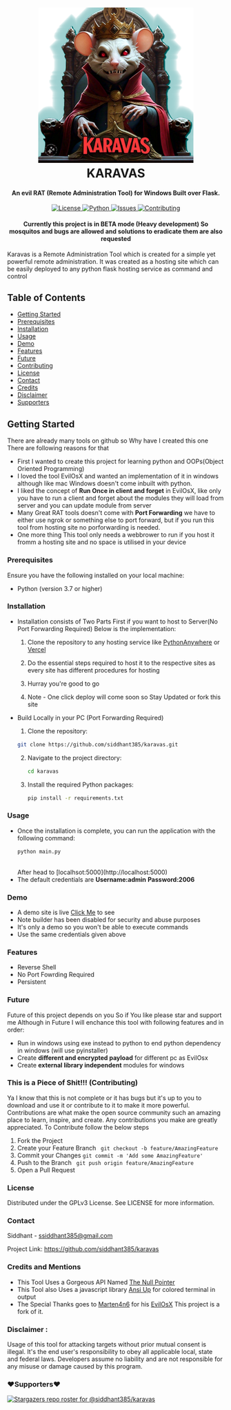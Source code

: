 <h1 align="center">
  <br>
  <a href="https://github.com/siddhant385/karavas"><img src="/data/images/logo.png?raw=true" alt="Logo" height="360" width="360"></a>
  <br>
  KARAVAS
  <br>
</h1>

<h4 align="center">An evil RAT (Remote Administration Tool) for Windows Built over Flask.</h4>

<p align="center">
  <a href="https://github.com/siddhant385/karavas/blob/main/LICENSE">
      <img src="https://img.shields.io/badge/license-GPLv3-blue.svg?style=flat-square" alt="License">
  </a>
  <a href="https://github.com/siddhant385/karavas/blob/main/LICENSE">
      <img src="https://img.shields.io/badge/python-3.10,%203.11-blue.svg?style=flat-square" alt="Python">
  </a>
  <a href="https://github.com/siddhant385/karavas/issues">
    <img src="https://img.shields.io/github/issues/siddhant385/karavas.svg?style=flat-square" alt="Issues">
  </a>
  <a href="https://github.com/siddhant385/karavas/blob/main/CONTRIBUTING.md">
      <img src="https://img.shields.io/badge/contributions-welcome-brightgreen.svg?style=flat-square" alt="Contributing">
  </a>
</p>
<h4 align="center"><strong>Currently this project is in BETA mode (Heavy development) So mosquitos and bugs are allowed and solutions to eradicate them are also requested</strong></h4>
Karavas is a Remote Administration Tool which is created for a simple yet powerful remote administration.
It was created as a hosting site which can be easily deployed to any python flask hosting service as command and control


## Table of Contents
- [Getting Started](#getting-started)
- [Prerequisites](#prerequisites)
- [Installation](#installation)
- [Usage](#usage)
- [Demo](#demo)
- [Features](#features)
- [Future](#future)
- [Contributing](#this-is-a-piece-of-shit-contributing)
- [License](#license)
- [Contact](#contact)
- [Credits](#credits)
- [Disclaimer](#disclaimer-)
- [Supporters](#️supporters️)
## Getting Started
There are already many tools on github so Why have I created this one There are following reasons for that

- First I wanted to create this project for learning python and OOPs(Object Oriented Programming)
- I loved the tool EvilOsX and wanted an implementation of it in windows although like mac Windows doesn't come inbuilt with python.
- I liked the concept of **Run Once in client and forget** in EvilOsX, like only you have to run a client and forget about the modules they will load from server and you can update module from server
- Many Great RAT tools doesn't come with **Port Forwarding** we have to either use ngrok or something else to port forward, but if you run this tool from hosting site no porforwarding is needed.
- One more thing This tool only needs a webbrower to run if you host it fromm a hosting site and no space is utilised in your device


### Prerequisites

Ensure you have the following installed on your local machine:
- Python (version 3.7 or higher)

### Installation
- Installation consists of Two Parts First if you want to host to Server(No Port Forwarding Required)
  Below is the implementation:
  1. Clone the repository to any hosting service like [PythonAnywhere](https://www.pythonanywhere.com) or [Vercel](https://vercel.com)

  2. Do the essential steps required to host it to the respective sites as every site has different procedures for hosting

  3. Hurray you're good to go

  4. Note - One click deploy will come soon so Stay Updated or fork this site

- Build Locally in your PC (Port Forwarding Required)

  1. Clone the repository:
    ```sh
    git clone https://github.com/siddhant385/karavas.git
    ```
  2. Navigate to the project directory:
      ```sh
      cd karavas
      ```
      
  3. Install the required Python packages:
      ```sh
      pip install -r requirements.txt
      ```
    

### Usage
- Once the installation is complete, you can run the application with the following command:
    ```sh
    python main.py
    ```
    <br>
    After head to [localhsot:5000](http://localhost:5000)
- The default credentials are 
  <strong>Username:admin</strong>
  <strong>Password:2006</strong>

### Demo

- A demo site is live [Click Me](https://jokesapartismyname.pythonanywhere.com/) to see
- Note builder has been disabled for security and abuse purposes
- It's only a demo so you won't be able to execute commands
- Use the same credentials given above

### Features
- Reverse Shell
- No Port Fowrding Required
- Persistent

### Future
Future of this project depends on you So if You like please star and support me
Although in Future I will enchance this tool with following features and in order:
- Run in windows using exe instead to python to end python dependency in windows (will use pyinstaller)
- Create **different and encrypted payload** for different pc as EvilOsx
- Create **external library independent** modules for windows

### This is a Piece of Shit!!! (Contributing)
Ya I know that this is not complete or it has bugs but it's up to you to download and use it or contribute to it to make it more powerful.
Contributions are what make the open source community such an amazing place to learn, inspire, and create. Any contributions you make are greatly appreciated.
To Contribute follow the below steps
1. Fork the Project
2. Create your Feature Branch ``` git checkout -b feature/AmazingFeature```
3. Commit your Changes ``` git commit -m 'Add some AmazingFeature' ```
4. Push to the Branch ``` git push origin feature/AmazingFeature```
5. Open a Pull Request

### License

Distributed under the GPLv3 License. See LICENSE for more information.

### Contact

Siddhant - ssiddhant385@gmail.com

Project Link: https://github.com/siddhant385/karavas


### Credits and Mentions
- This Tool Uses a Gorgeous API Named [The Null Pointer](https://0x0.st/)
- This Tool also Uses a javascript library [Ansi Up](https://github.com/drudru/ansi_up) for colored terminal in output
- The Special Thanks goes to [Marten4n6](https://github.com/Marten4n6/) for his [EvilOsX](https://github.com/Marten4n6/EvilOSX) This project is a fork of it.


### Disclaimer :
Usage of this tool for attacking targets without prior mutual consent is illegal. It's the end user's responsibility to obey all applicable local, state and federal laws. Developers assume no liability and are not responsible for any misuse or damage caused by this program.


### ❤️Supporters❤️
[![Stargazers repo roster for @siddhant385/karavas](https://reporoster.com/stars/siddhant385/karavas)](https://github.com/siddhant385/karavas/stargazers)